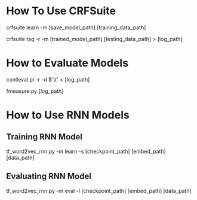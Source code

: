# How To Use CRFSuite

crfsuite learn -m [save_model_path] [training_data_path]


crfsuite tag -r -m [trained_model_path] [testing_data_path] > [log_path]

# How to Evaluate Models

conlleval.pl -r -d $'\t' < [log_path]

fmeasure.py [log_path]

# How to Use RNN Models

## Training RNN Model
tf_word2vec_rnn.py -m learn -s [checkpoint_path] [embed_path] [data_path]

## Evaluating RNN Model
tf_word2vec_rnn.py -m eval -l [checkpoint_path] [embed_path] [data_path]
